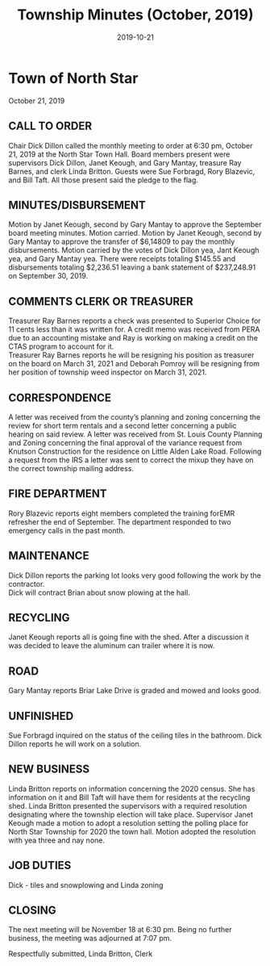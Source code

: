 ﻿---
title: Township Minutes (October, 2019)
date: 2019-10-21
blog_post: true
tags: 
  - Election
  - Maintenance
  - Fire/EMS Training
sidebar: auto
---

# Town of North Star
October 21, 2019

## CALL TO ORDER
Chair Dick Dillon called the monthly meeting to order at 6:30 pm, October 21, 2019 at the North Star Town Hall.  Board members present were supervisors Dick Dillon, Janet Keough, and Gary Mantay, treasure Ray Barnes, and clerk Linda Britton.  Guests were Sue Forbragd, Rory Blazevic, and Bill Taft.  All those present said the pledge to the flag. 

## MINUTES/DISBURSEMENT
Motion by Janet Keough, second by Gary Mantay to approve the September board meeting minutes.   Motion carried.  Motion by Janet Keough, second by Gary Mantay to approve the transfer of $6,14809 to pay the monthly disbursements.  Motion carried by the votes of Dick Dillon yea, Jant Keough yea, and Gary Mantay yea. There were receipts totaling $145.55 and disbursements totaling $2,236.51 leaving a bank statement of $237,248.91 on September 30, 2019.

## COMMENTS CLERK OR TREASURER
Treasurer Ray Barnes reports a check was presented to Superior Choice for 11 cents less than it was written for.  A credit memo was received from PERA due to an accounting mistake and Ray is working on making a credit on the CTAS program to account for it.  
Treasurer Ray Barnes reports he will be resigning his position as treasurer on the board on March 31, 2021 and Deborah Pomroy will be resigning from her position of township weed inspector on March 31, 2021.

## CORRESPONDENCE
A letter was received from the county’s planning and zoning concerning the review for short term rentals and a second letter concerning a public hearing on said review.  A letter was received from St. Louis County Planning and Zoning concerning the final approval of the variance request from Knutson Construction for the residence on Little Alden Lake Road.  Following a request from the IRS a letter was sent to correct the mixup they have on the correct township mailing address.

## FIRE DEPARTMENT
Rory Blazevic reports eight members completed the training forEMR refresher the end of September.  The department responded to two emergency calls in the past month.  

## MAINTENANCE
Dick Dillon reports the parking lot looks very good following the work by the contractor.  
Dick will contract Brian about snow plowing at the hall.

## RECYCLING
Janet Keough reports all is going fine with the shed.  After a discussion it was decided to leave the aluminum can trailer where it is now.

## ROAD
Gary Mantay reports Briar Lake Drive is graded and mowed and looks good.

## UNFINISHED
Sue Forbragd inquired on the status of the ceiling tiles in the bathroom.  Dick Dillon reports he will work on a solution.  

## NEW BUSINESS
Linda Britton reports on information concerning the 2020 census.  She has information on it and Bill Taft will have them for residents at the recycling shed.
Linda Britton presented the supervisors with a required resolution designating where the township election will take place.  Supervisor Janet Keough made a motion to adopt a resolution setting the polling place for North Star Township for 2020 the town hall. Motion adopted the resolution with yea three and nay none.
 
## JOB DUTIES
Dick - tiles and snowplowing and Linda  zoning

## CLOSING
The next meeting will be November 18 at 6:30 pm.
Being no further business, the meeting was adjourned at 7:07 pm.

Respectfully submitted,
Linda Britton, Clerk